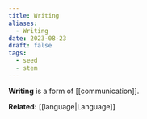 ```yaml
---
title: Writing
aliases:
  - Writing
date: 2023-08-23
draft: false
tags:
  - seed
  - stem
---
```


**Writing** is a form of [[communication]].

**Related:** [[language|Language]]